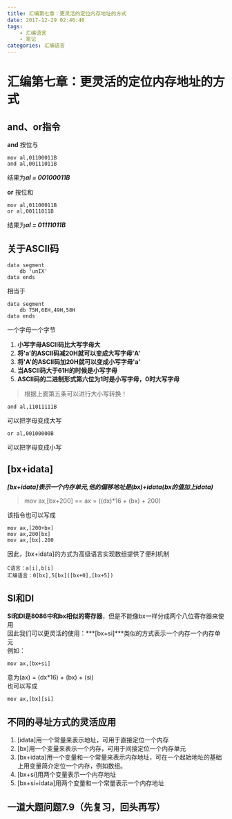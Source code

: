 ```yaml
---
title: 汇编第七章：更灵活的定位内存地址的方式
date: 2017-12-29 02:46:40
tags:
	- 汇编语言
	- 笔记
categories: 汇编语言
---
```


# 汇编第七章：更灵活的定位内存地址的方式
## and、or指令
**and** 按位与 

	mov al,01100011B
	and al,00111011B
结果为***al = 00100011B***    
  
**or** 按位和  

	mov al,01100011B
	or al,00111011B
结果为***al = 01111011B***  

## 关于ASCII码

	data segment
		db 'unIX'
	data ends
相当于

	data segment
		db 75H,6EH,49H,58H
	data ends
一个字母一个字节  
1. **小写字母ASCII码比大写字母大**  
2. **将'a'的ASCII码减20H就可以变成大写字母'A'**  
3. **将'A'的ASCII码加20H就可以变成小写字母'a'**  
4. **当ASCII码大于61H的时候是小写字母**  
5. **ASCII码的二进制形式第六位为1时是小写字母，0时大写字母**  

> 根据上面第五条可以进行大小写转换！  

	and al,11011111B
可以把字母变成大写  

	or al,00100000B
可以把字母变成小写  
## [bx+idata]
***[bx+idata]表示一个内存单元,他的偏移地址是(bx)+idata(bx的值加上idata)***  
> mov ax,[bx+200] == ax = ((dx)*16 + (bx) + 200)  

该指令也可以写成

	mov ax,[200+bx]
	mov ax,200[bx]
	mov ax,[bx].200
因此，[bx+idata]的方式为高级语言实现数组提供了便利机制  
	
	C语言：a[i],b[i]
	汇编语言：0[bx],5[bx]([bx+0],[bx+5])

## SI和DI
**SI和DI是8086中和bx相似的寄存器**，但是不能像bx一样分成两个八位寄存器来使用  
因此我们可以更灵活的使用：***[bx+si]***类似的方式表示一个内存一个内存单元  
例如：

	mov ax,[bx+si]
意为(ax) = (dx*16) + (bx) + (si)    
也可以写成

	mov ax,[bx][si]
## 不同的寻址方式的灵活应用
1. [idata]用一个常量来表示地址，可用于直接定位一个内存
2. [bx]用一个变量来表示一个内存，可用于间接定位一个内存单元
3. [bx+idata]用一个变量和一个常量来表示内存地址，可在一个起始地址的基础上用变量简介定位一个内存，例如数组。
4. [bx+si]用两个变量表示一个内存地址
5. [bx+si+idata]用两个变量和一个常量表示一个内存地址

## 一道大题问题7.9（先复习，回头再写）